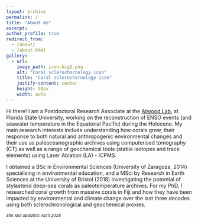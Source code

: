 ```yaml
---
layout: archive
permalink: /
title: "About me"
excerpt: 
author_profile: true
redirect_from: 
  - /about/
  - /about.html
gallery:
  - url: 
    image_path: icon-big2.png
    alt: "Coral sclerochornology icon"
    title: "Coral sclerochornology icon"
    justify-content: center
    height: 50px
    width: auto
---
```


Hi there! I am a Postdoctoral Research Associate at the <a href='https://alyssaatwood.weebly.com/'> Atwood Lab</a>, at Florida State University, working on the reconstruction of ENSO events (and seawater temperature in the Equatorial Pacific) during the Holocene. My main research interests include understanding how corals grow, their response to both natural and anthropogenic environmental changes and their use as paleoceanographic archives using computerised tomography (CT) as well as a range of geochemical tools (stable isotopes and trace elements) using Laser Ablation (LA) - ICPMS.

I obtained a BSc in Environmental Sciences (University of Zaragoza, 2014) specialising in environmental education, and a MSci by Research in Earth Sciences at the University of Bristol (2018) investigating the potential of stylasterid deep-sea corals as paleotemperature archives. For my PhD, I researched coral growth from massive corals in Fiji and how they have been impacted by environmental and climate change over the last three decades using both sclerochronological and geochemical proxies. 


<p style="font-size: 11px;"><i>Site last updated: April 2025</i></p>
